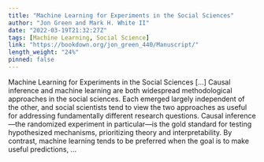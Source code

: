 ```yaml
---
title: "Machine Learning for Experiments in the Social Sciences"
author: "Jon Green and Mark H. White II"
date: "2022-03-19T21:32:27Z"
tags: [Machine Learning, Social Science]
link: "https://bookdown.org/jon_green_440/Manuscript/"
length_weight: "24%"
pinned: false
---
```


Machine Learning for Experiments in the Social Sciences [...] Causal inference and machine learning are both widespread methodological approaches in the social sciences. Each emerged largely independent of the other, and social scientists tend to view the two approaches as useful for addressing fundamentally different research questions. Causal inference—the randomized experiment in particular—is the gold standard for testing hypothesized mechanisms, prioritizing theory and interpretability. By contrast, machine learning tends to be preferred when the goal is to make useful predictions, ...
